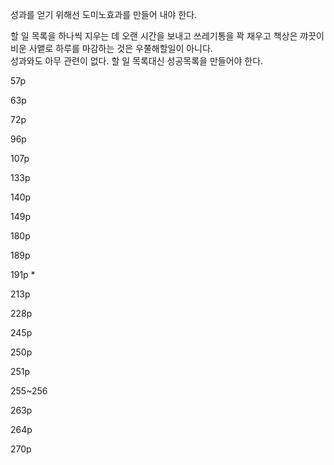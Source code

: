 성과를 얻기 위해선 도미노효과를 만들어 내야 한다.

할 일 목록을 하나씩 지우는 데 오랜 시간을 보내고 쓰레기통을 꽉 채우고 책상은 꺄끗이 비운 사앹로 하루를 마감하는 것은 우쭐해할일이 아니다.  
성과와도 아무 관련이 없다. 할 일 목록대신 성공목록을 만들어야 한다.

57p

63p

72p

96p

107p

133p

140p

149p

180p

189p

191p *

213p


228p

245p

250p

251p

255~256

263p

264p

270p



